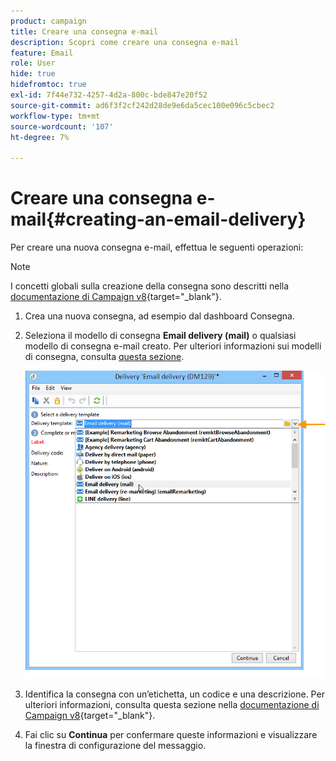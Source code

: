 ```yaml
---
product: campaign
title: Creare una consegna e-mail
description: Scopri come creare una consegna e-mail
feature: Email
role: User
hide: true
hidefromtoc: true
exl-id: 7f44e732-4257-4d2a-800c-bde847e20f52
source-git-commit: ad6f3f2cf242d28de9e6da5cec100e096c5cbec2
workflow-type: tm+mt
source-wordcount: '107'
ht-degree: 7%

---
```


# Creare una consegna e-mail{#creating-an-email-delivery}

Per creare una nuova consegna e-mail, effettua le seguenti operazioni:

>[!NOTE]
>
>I concetti globali sulla creazione della consegna sono descritti nella [documentazione di Campaign v8](https://experienceleague.adobe.com/docs/campaign/campaign-v8/send/create-message.html?lang=it){target="_blank"}.

1. Crea una nuova consegna, ad esempio dal dashboard Consegna.
1. Seleziona il modello di consegna **Email delivery (mail)** o qualsiasi modello di consegna e-mail creato. Per ulteriori informazioni sui modelli di consegna, consulta [questa sezione](about-templates.md).

   ![](assets/s_ncs_user_wizard_email01_1.png)

1. Identifica la consegna con un’etichetta, un codice e una descrizione. Per ulteriori informazioni, consulta questa sezione nella [documentazione di Campaign v8](https://experienceleague.adobe.com/docs/campaign/campaign-v8/send/create-message.html?lang=it#create-the-delivery){target="_blank"}.
1. Fai clic su **Continua** per confermare queste informazioni e visualizzare la finestra di configurazione del messaggio.
